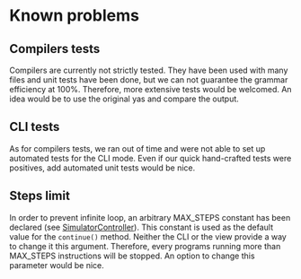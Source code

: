 # Known problems

## Compilers tests

Compilers are currently not strictly tested.
They have been used with many files and unit tests have been done, but we can not guarantee the grammar efficiency at 100%.
Therefore, more extensive tests would be welcomed.
An idea would be to use the original yas and compare the output.

## CLI tests

As for compilers tests, we ran out of time and were not able to set up automated tests for the CLI mode. Even if our quick hand-crafted tests were positives, add automated unit tests would be nice.

## Steps limit

In order to prevent infinite loop, an arbitrary MAX_STEPS constant has been declared (see [SimulatorController](../ts/controllers/simulatorController.ts)). This constant is used as the default value for the `continue()` method. Neither the CLI or the view provide a way to change it this argument. Therefore, every programs running more than MAX_STEPS instructions will be stopped. An option to change this parameter would be nice.

